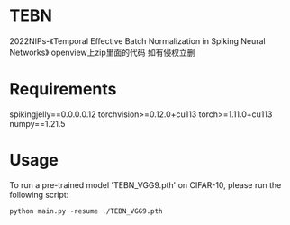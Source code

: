 # TEBN
2022NIPs-《Temporal Effective Batch Normalization in Spiking Neural Networks》
openview上zip里面的代码
如有侵权立删
# Requirements
spikingjelly==0.0.0.0.12
torchvision>=0.12.0+cu113
torch>=1.11.0+cu113
numpy==1.21.5

# Usage
To run a pre-trained model 'TEBN_VGG9.pth' on CIFAR-10, please run the following script:

	python main.py -resume ./TEBN_VGG9.pth
